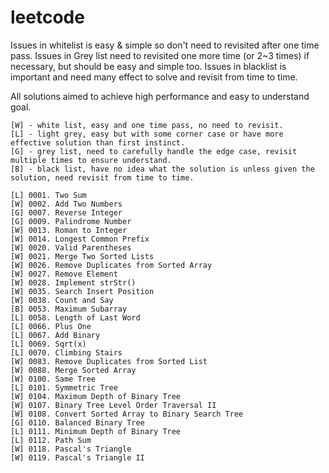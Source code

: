 # leetcode

Issues in whitelist is easy & simple so don't need to revisited after one time pass. Issues in Grey list need to revisited one more time (or 2~3 times) if necessary, but should be easy and simple too. Issues in blacklist is important and need many effect to solve and revisit from time to time.

All solutions aimed to achieve high performance and easy to understand goal.


```text
[W] - white list, easy and one time pass, no need to revisit.
[L] - light grey, easy but with some corner case or have more effective solution than first instinct.
[G] - grey list, need to carefully handle the edge case, revisit multiple times to ensure understand.
[B] - black list, have no idea what the solution is unless given the solution, need revisit from time to time.

[L] 0001. Two Sum
[W] 0002. Add Two Numbers
[G] 0007. Reverse Integer
[G] 0009. Palindrome Number
[W] 0013. Roman to Integer
[W] 0014. Longest Common Prefix
[W] 0020. Valid Parentheses
[W] 0021. Merge Two Sorted Lists
[W] 0026. Remove Duplicates from Sorted Array
[W] 0027. Remove Element
[W] 0028. Implement strStr()
[W] 0035. Search Insert Position
[W] 0038. Count and Say
[B] 0053. Maximum Subarray
[L] 0058. Length of Last Word
[L] 0066. Plus One
[L] 0067. Add Binary
[L] 0069. Sqrt(x)
[L] 0070. Climbing Stairs
[W] 0083. Remove Duplicates from Sorted List
[W] 0088. Merge Sorted Array
[W] 0100. Same Tree
[L] 0101. Symmetric Tree
[W] 0104. Maximum Depth of Binary Tree
[W] 0107. Binary Tree Level Order Traversal II
[W] 0108. Convert Sorted Array to Binary Search Tree
[G] 0110. Balanced Binary Tree
[L] 0111. Minimum Depth of Binary Tree
[L] 0112. Path Sum
[W] 0118. Pascal's Triangle
[W] 0119. Pascal's Triangle II

```

